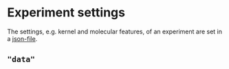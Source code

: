 # Experiment settings

The settings, e.g. kernel and molecular features, of an experiment are set in a 
[json-file](https://en.wikipedia.org/wiki/JSON).

## ```"data"```


